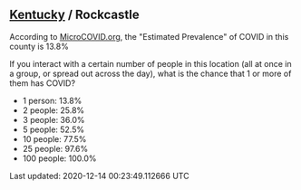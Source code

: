 
## [Kentucky](/united-states/kentucky) / Rockcastle

According to [MicroCOVID.org](http://microcovid.org),
the "Estimated Prevalence" of COVID in this county is 13.8%

If you interact with a certain number of people in this location
(all at once in a group, or spread out across the day), what is the chance that
1 or more of them has COVID?

- 1 person: 13.8%
- 2 people: 25.8%
- 3 people: 36.0%
- 5 people: 52.5%
- 10 people: 77.5%
- 25 people: 97.6%
- 100 people: 100.0%

Last updated: 2020-12-14 00:23:49.112666 UTC
